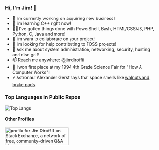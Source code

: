 ### Hi, I'm Jim! 👋
- 🔭 I’m currently working on acquiring new business!
- 🌱 I’m learning C++ right now!
- 🧑‍💻 I've gotten things done with PowerShell, Bash, HTML/CSS/JS, PHP, Python, C, Java and more!
- 👯 I’m want to collaborate on your project!
- 🤔 I’m looking for help contributing to FOSS projects!
- 💬 Ask me about system administration, networking, security, hunting and disc golf!
- 📫 Reach me anywhere: @jimdiroffii
- 🥇 I won first place at my 1994 4th Grade Science Fair for "How A Computer Works"!
- ⚡ Astronaut Alexander Gerst says that space smells like [walnuts and brake pads](https://x.com/Astro_Alex/status/499938356516880384?s=20).

### Top Languages in Public Repos
 ![Top Langs](https://github-readme-stats.vercel.app/api/top-langs/?username=jimdiroffii&layout=compact)

#### Other Profiles
<a href="https://stackexchange.com/users/10995212"><img src="https://stackexchange.com/users/flair/10995212.png" width="208" height="58" alt="profile for Jim Diroff II on Stack Exchange, a network of free, community-driven Q&amp;A sites" title="profile for Jim Diroff II on Stack Exchange, a network of free, community-driven Q&amp;A sites"></a>
